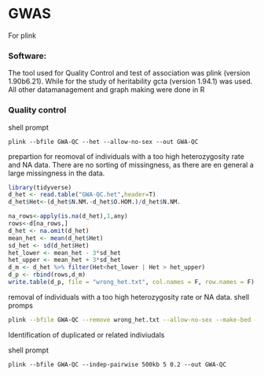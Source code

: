 # GWAS

For 
plink 
### Software:
The tool used for Quality Control and test of association was plink (version 1.90b6.21). While for the study of heritability gcta (version 1.94.1) was used.
All other datamanagement and graph making were done in R

### Quality control

shell prompt
```
plink --bfile GWA-QC --het --allow-no-sex --out GWA-QC 
```

prepartion for reomoval of individuals with a too high heterozygosity rate and NA data.
There are no sorting of missingness, as there are en general a large missingness in the data.
```R
library(tidyverse)
d_het <- read.table("GWA-QC.het",header=T)
d_het$Het<-(d_het$N.NM.-d_het$O.HOM.)/d_het$N.NM.

na_rows<-apply(is.na(d_het),1,any)
rows<-d[na_rows,]
d_het <- na.omit(d_het)
mean_het <- mean(d_het$Het)
sd_het <- sd(d_het$Het)
het_lower <- mean_het - 3*sd_het
het_upper <- mean_het + 3*sd_het
d_m <- d_het %>% filter(Het<het_lower | Het > het_upper)
d_p <- rbind(rows,d_m)
write.table(d_p, file = "wrong_het.txt", col.names = F, row.names = F)
```
removal of individuals with a too high heterozygosity rate or NA data.
shell promps
```bash
plink --bfile GWA-QC --remove wrong_het.txt --allow-no-sex --make-bed --out GWA-QC
```

Identification of duplicated or related indiviudals

shell prompt
```
plink --bfile GWA-QC --indep-pairwise 500kb 5 0.2 --out GWA-QC
```


